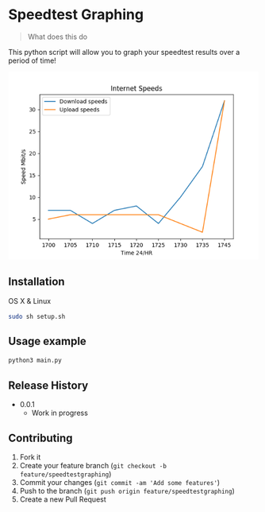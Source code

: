 # Speedtest Graphing
> What does this do


This python script will allow you to graph your speedtest results over a period of time!

![alt text](https://raw.githubusercontent.com/kyleharte/Speedtest-Graphing/master/Examples/2019-05-19.png)
## Installation

OS X & Linux

```sh
sudo sh setup.sh
```



## Usage example

```sh
python3 main.py

```
## Release History

* 0.0.1
    * Work in progress

## Contributing

1. Fork it
2. Create your feature branch (`git checkout -b feature/speedtestgraphing`)
3. Commit your changes (`git commit -am 'Add some features'`)
4. Push to the branch (`git push origin feature/speedtestgraphing`)
5. Create a new Pull Request
